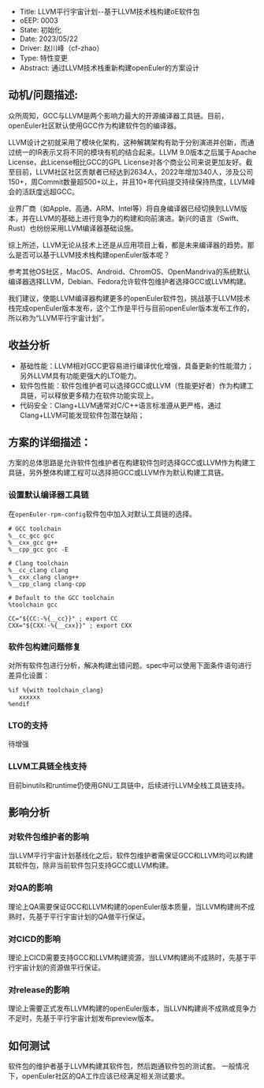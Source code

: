 - Title:    LLVM平行宇宙计划--基于LLVM技术栈构建oE软件包
- oEEP:     0003
- State:    初始化
- Date:     2023/05/22
- Driver:   赵川峰（cf-zhao）
- Type:     特性变更
- Abstract: 通过LLVM技术栈重新构建openEuler的方案设计



## 动机/问题描述:
众所周知，GCC与LLVM是两个影响力最大的开源编译器工具链。目前，openEuler社区默认使用GCC作为构建软件包的编译器。

LLVM设计之初就采用了模块化架构，这种解耦架构有助于分别演进并创新，而通过统一的IR表示又将不同的模块有机的结合起来。LLVM 9.0版本之后属于Apache License，此License相比GCC的GPL License对各个商业公司来说更加友好。截至目前，LLVM社区社区贡献者已经达到2634人，2022年增加340人，涉及公司150+，周Commit数量超500+以上，并且10+年代码提交持续保持热度，LLVM峰会的活跃度远超GCC。

业界厂商（如Apple、高通、ARM、Intel等）将自身编译器已经切换到LLVM版本，并在LLVM的基础上进行竞争力的构建和向前演进。新兴的语言（Swift、Rust）也纷纷采用LLVM编译器基础设施。

综上所述，LLVM无论从技术上还是从应用项目上看，都是未来编译器的趋势。那么是否可以基于LLVM技术栈构建openEuler版本呢？

参考其他OS社区，MacOS、Android、ChromOS、OpenMandriva的系统默认编译器选择LLVM，Debian、Fedora允许软件包维护者选择GCC或LLVM构建。

我们建议，使能LLVM编译器构建更多的openEuler软件包，挑战基于LLVM技术栈完成openEuler版本发布，这个工作是平行与目前openEuler版本发布工作的，所以称为“LLVM平行宇宙计划”。

## 收益分析
* 基础性能：LLVM相对GCC更容易进行编译优化增强，具备更新的性能潜力；另外LLVM具有功能更强大的LTO能力。
* 软件包性能：软件包维护者可以选择GCC或LLVM（性能更好者）作为构建工具链，可以释放更多精力在软件功能实现上。
* 代码安全：Clang+LLVM通常对C/C++语言标准遵从更严格，通过Clang+LLVM可能发现软件包潜在缺陷；

## 方案的详细描述：
方案的总体思路是允许软件包维护者在构建软件包时选择GCC或LLVM作为构建工具链，另外整体构建工程可以选择把GCC或LLVM作为默认构建工具链。
### 设置默认编译器工具链
在`openEuler-rpm-config`软件包中加入对默认工具链的选择。
```abap
# GCC toolchain
%__cc_gcc gcc
%__cxx_gcc g++
%__cpp_gcc gcc -E

# Clang toolchain
%__cc_clang clang
%__cxx_clang clang++
%__cpp_clang clang-cpp

# Default to the GCC toolchain
%toolchain gcc

CC="${CC:-%{__cc}}" ; export CC
CXX="${CXX:-%{__cxx}}" ; export CXX
```
### 软件包构建问题修复
对所有软件包进行分析，解决构建出错问题。spec中可以使用下面条件语句进行差异化设置：
```abap
%if %{with toolchain_clang}
   xxxxxx
%endif
```
### LTO的支持
待增强

### LLVM工具链全栈支持
目前binutils和runtime仍使用GNU工具链中，后续进行LLVM全栈工具链支持。

## 影响分析
### 对软件包维护者的影响
当LLVM平行宇宙计划基线化之后，软件包维护者需保证GCC和LLVM均可以构建其软件包，除非当前软件包只支持GCC或LLVM构建。
### 对QA的影响
理论上QA需要保证GCC和LLVM构建的openEuler版本质量，当LLVM构建尚不成熟时，先基于平行宇宙计划的QA做平行保证。

### 对CICD的影响
理论上CICD需要支持GCC和LLVM构建资源，当LLVM构建尚不成熟时，先基于平行宇宙计划的资源做平行保证。

### 对release的影响
理论上需要正式发布LLVM构建的openEuler版本，当LLVN构建尚不成熟或竞争力不足时，先基于平行宇宙计划发布preview版本。

## 如何测试
软件包的维护者基于LLVM构建其软件包，然后跑通软件包的测试套。
一般情况下，openEuler社区的QA工作应该已经满足相关测试要求。

